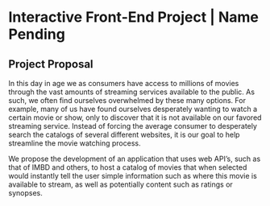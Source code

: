 # Interactive Front-End Project | Name Pending

## Project Proposal 

In this day in age we as consumers have access to millions of movies through the vast amounts of streaming services available to the public. As such, we often find ourselves overwhelmed by these many options. For example, many of us have found ourselves desperately wanting to watch a certain movie or show, only to discover that it is not available on our favored streaming service. Instead of forcing the average consumer to desperately search the catalogs of several different websites, it is our goal to help streamline the movie watching process. 

We propose the development of an application that uses web API’s, such as that of IMBD and others, to host a catalog of movies that when selected would instantly tell the user simple information such as where this movie is available to stream, as well as potentially content such as ratings or synopses.
